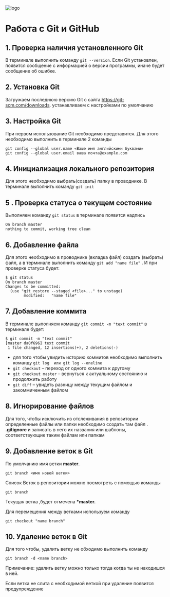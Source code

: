 ![logo](Git-Logo-1788C.png)
# Работа c Git и GitHub

## 1. Проверка наличия установленного Git
В терминале выполнить команду  `git --version`. Если Git установлен, появится сообщение  с информацией о версии программы, иначе будет сообщение об ошибке.

## 2. Установка Git
Загружаем последнюю версию Git c  сайта https://git-scm.com/downloads. устанавливаем с настройками по умолчанию

## 3. Настройка Git
При первом использование Git необходимо представится. Для этого необходимо выполнить в терминале 2 команды

```
git config --global user.name «Ваше имя английскими буквами»
git config --global user.email ваша почта@example.com
```

## 4. Инициализация локального репозитория
Для этого необходимо выбрать(создать) папку в проводнике. В терминале выполнить команду `git init`
## 5 . Проверка статуса о текущем состояние
Выполняем команду `git status` в терминале появится надпись 
```$ git status
On branch master
nothing to commit, working tree clean
```
## 6. Добавление файла
Для этого необходимо в проводнике (вкладка файл) создать (выбрать) файл, а в терминале выполнить команду `git add "name file"` . И при проверке статуса будет:
```
$ git status
On branch master
Changes to be committed:
  (use "git restore --staged <file>..." to unstage)
        modified:   "name file"
```
## 7. Добавление коммита
В терминале выполняем команду `git commit -m "text commit"` в терминале будет:
```
$ git commit -m "text commit"
[master da0f696] text commit
 1 file changed, 12 insertions(+), 2 deletions(-)
 ```
 * для того чтобы увидить историю коммитов необходимо выполнить команду `git log  или git log --oneline`
 * `git checkout` – переход от одного коммита к другому
 * `git checkout master` – вернуться к актуальному состоянию и продолжить работу
* `git diff` – увидеть разницу между текущим файлом и закоммиченным файлом


## 8. Игнорирование файлов
Для того, чтобы исключить из отслеживания в репозитории определенные файлы или папки необходимо создать там файл . **.gitignore** и записать в него их названия или шаблоны, соответствующие таким файлам или папкам

## 9. Добавление веток в Git
По умолчанию имя  ветки **master**.
```
git branch <имя новой ветки>
```

Список Веток в репозитории можно посмотреть с помощью команды


```
git branch 

```

Текущая ветка ,будет отмечена **\*master.**

Для перемещения между ветками используем команду 
```
git checkout "name branch"
```
## 10. Удаление веток в Git
Для того чтобы, удалить ветку не обходимо выполнить команду
```
git branch -d <name branch>
```
Примечание: удалить ветку можно только тогда когда ты не находишся в ней.

Если ветка не слита с необходимой веткой при удаление появится предупреждение
